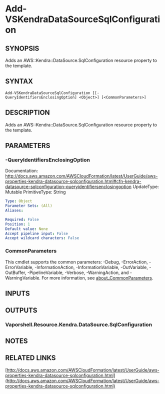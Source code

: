 # Add-VSKendraDataSourceSqlConfiguration

## SYNOPSIS
Adds an AWS::Kendra::DataSource.SqlConfiguration resource property to the template.

## SYNTAX

```
Add-VSKendraDataSourceSqlConfiguration [[-QueryIdentifiersEnclosingOption] <Object>] [<CommonParameters>]
```

## DESCRIPTION
Adds an AWS::Kendra::DataSource.SqlConfiguration resource property to the template.

## PARAMETERS

### -QueryIdentifiersEnclosingOption
Documentation: http://docs.aws.amazon.com/AWSCloudFormation/latest/UserGuide/aws-properties-kendra-datasource-sqlconfiguration.html#cfn-kendra-datasource-sqlconfiguration-queryidentifiersenclosingoption
UpdateType: Mutable
PrimitiveType: String

```yaml
Type: Object
Parameter Sets: (All)
Aliases:

Required: False
Position: 1
Default value: None
Accept pipeline input: False
Accept wildcard characters: False
```

### CommonParameters
This cmdlet supports the common parameters: -Debug, -ErrorAction, -ErrorVariable, -InformationAction, -InformationVariable, -OutVariable, -OutBuffer, -PipelineVariable, -Verbose, -WarningAction, and -WarningVariable. For more information, see [about_CommonParameters](http://go.microsoft.com/fwlink/?LinkID=113216).

## INPUTS

## OUTPUTS

### Vaporshell.Resource.Kendra.DataSource.SqlConfiguration
## NOTES

## RELATED LINKS

[http://docs.aws.amazon.com/AWSCloudFormation/latest/UserGuide/aws-properties-kendra-datasource-sqlconfiguration.html](http://docs.aws.amazon.com/AWSCloudFormation/latest/UserGuide/aws-properties-kendra-datasource-sqlconfiguration.html)


